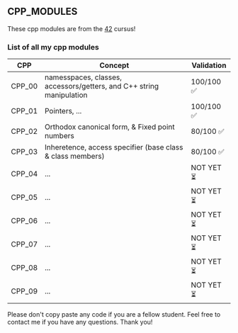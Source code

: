 ## CPP_MODULES

These cpp modules are from the [42](https://42.fr) cursus!

### List of all my cpp modules

| CPP | Concept |Validation |
| ------ | ------ | ------ |
| CPP_00 | namesspaces, classes, accessors/getters, and C++ string manipulation | 100/100 ✅ |
| CPP_01 | Pointers, ...  | 100/100 ✅ |
| CPP_02 | Orthodox canonical form, & Fixed point numbers | 80/100 ✅ |
| CPP_03 | Inheretence, access specifier (base class & class members) | 80/100 ✅ |
| CPP_04 | ... | NOT YET ⏳ |
| CPP_05 | ... | NOT YET ⏳ |
| CPP_06 | ... | NOT YET ⏳ |
| CPP_07 | ... | NOT YET ⏳ |
| CPP_08 | ... | NOT YET ⏳ |
| CPP_09 | ... | NOT YET ⏳ |

Please don't copy paste any code if you are a fellow student.
Feel free to contact me if you have any questions. Thank you!

